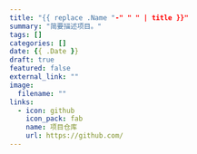```yaml
---
title: "{{ replace .Name "-" " " | title }}"
summary: "简要描述项目。"
tags: []
categories: []
date: {{ .Date }}
draft: true
featured: false
external_link: ""
image:
  filename: ""
links:
  - icon: github
    icon_pack: fab
    name: 项目仓库
    url: https://github.com/
---
```

